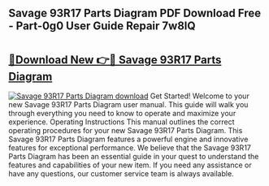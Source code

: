 ## Savage 93R17 Parts Diagram PDF Download Free - Part-0g0 User Guide Repair 7w8lQ

# <h2><a href="http://dfqzmmb.blite.top/?on=Savage+93R17+Parts+Diagram">🔗Download New 👉🔴 Savage 93R17 Parts Diagram</a></h2>

[![Savage 93R17 Parts Diagram download](https://i.imgur.com/lujVjoI.png)](http://dfqzmmb.blite.top/?on=Savage+93R17+Parts+Diagram)
Get Started! Welcome to your new Savage 93R17 Parts Diagram user manual. This guide will walk you through everything you need to know to operate and maximize your experience. Operating Instructions This manual outlines the correct operating procedures for your new Savage 93R17 Parts Diagram. This Savage 93R17 Parts Diagram features a powerful engine and innovative features for exceptional performance. We believe that the Savage 93R17 Parts Diagram has been an essential guide in your quest to understand the features and capabilities of your new item. If you need any assistance or have any questions, our customer service team is always available.
